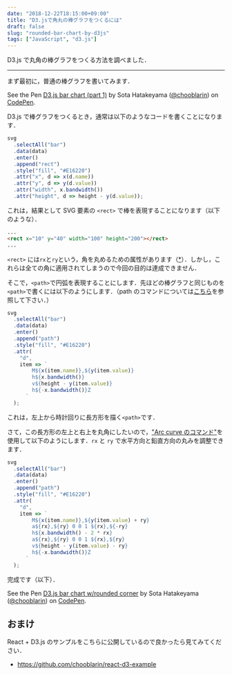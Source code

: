 ```yaml
---
date: "2018-12-22T18:15:00+09:00"
title: "D3.jsで角丸の棒グラフをつくるには"
draft: false
slug: "rounded-bar-chart-by-d3js"
tags: ["JavaScript", "d3.js"]
---
```


D3.js で丸角の棒グラフをつくる方法を調べました．

---

まず最初に，普通の棒グラフを書いてみます．

<p data-height="265" data-theme-id="light" data-slug-hash="8621d2137a24d8329fdebb23a1d392b6" data-default-tab="js,result" data-user="chooblarin" data-pen-title="D3.js bar chart (part 1)" class="codepen">See the Pen <a href="https://codepen.io/chooblarin/pen/8621d2137a24d8329fdebb23a1d392b6/">D3.js bar chart (part 1)</a> by Sota Hatakeyama (<a href="https://codepen.io/chooblarin">@chooblarin</a>) on <a href="https://codepen.io">CodePen</a>.</p>

D3.js で棒グラフをつくるとき，通常は以下のようなコードを書くことになります．

```javascript
svg
  .selectAll("bar")
  .data(data)
  .enter()
  .append("rect")
  .style("fill", "#E16220")
  .attr("x", d => x(d.name))
  .attr("y", d => y(d.value))
  .attr("width", x.bandwidth())
  .attr("height", d => height - y(d.value));
```

これは，結果として SVG 要素の `<rect>` で棒を表現することになります（以下のような）．

```html
...
<rect x="10" y="40" width="100" height="200"></rect>
...
```

`<rect>` には`rx`と`ry`という，角を丸めるための属性があります（[\*](https://developer.mozilla.org/en-US/docs/Web/SVG/Element/rect)）．しかし，これらは全ての角に適用されてしまうので今回の目的は達成できません．

そこで，`<path>`で円弧を表現することにします．先ほどの棒グラフと同じものを`<path>`で書くには以下のようにします．（path のコマンドについては[こちら](https://developer.mozilla.org/en-US/docs/Web/SVG/Attribute/d#Path_commands)を参照して下さい．）

```javascript
svg
  .selectAll("bar")
  .data(data)
  .enter()
  .append("path")
  .style("fill", "#E16220")
  .attr(
    "d",
    item => `
        M${x(item.name)},${y(item.value)}
        h${x.bandwidth()}
        v${height - y(item.value)}
        h${-x.bandwidth()}Z
      `
  );
```

これは，左上から時計回りに長方形を描く`<path>`です．

さて，この長方形の左上と右上を丸角にしたいので，["Arc curve のコマンド"](https://developer.mozilla.org/en-US/docs/Web/SVG/Attribute/d#Elliptical_Arc_Curve)を使用して以下のようにします．`rx` と `ry` で水平方向と鉛直方向の丸みを調整できます．

```javascript
svg
  .selectAll("bar")
  .data(data)
  .enter()
  .append("path")
  .style("fill", "#E16220")
  .attr(
    "d",
    item => `
        M${x(item.name)},${y(item.value) + ry}
        a${rx},${ry} 0 0 1 ${rx},${-ry}
        h${x.bandwidth() - 2 * rx}
        a${rx},${ry} 0 0 1 ${rx},${ry}
        v${height - y(item.value) - ry}
        h${-x.bandwidth()}Z
      `
  );
```

完成です（以下）．

<p data-height="265" data-theme-id="light" data-slug-hash="KbWYvP" data-default-tab="js,result" data-user="chooblarin" data-pen-title="D3.js bar chart w/rounded corner" class="codepen">See the Pen <a href="https://codepen.io/chooblarin/pen/KbWYvP/">D3.js bar chart w/rounded corner</a> by Sota Hatakeyama (<a href="https://codepen.io/chooblarin">@chooblarin</a>) on <a href="https://codepen.io">CodePen</a>.</p>

## おまけ

React + D3.js のサンプルをこちらに公開しているので良かったら見てみてください．

- https://github.com/chooblarin/react-d3-example
